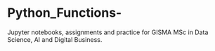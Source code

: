 # Python_Functions-
Jupyter notebooks, assignments and practice for GISMA MSc in Data Science, AI and Digital Business.
